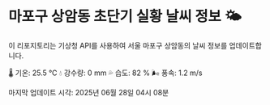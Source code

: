 
# 마포구 상암동 초단기 실황 날씨 정보 🌤️

이 리포지토리는 기상청 API를 사용하여 서울 마포구 상암동의 날씨 정보를 업데이트합니다. 

🌡️ 기온: 25.5 ℃
💧 강수량: 0 mm
💦 습도: 82 %
🌬️ 풍속: 1.2 m/s

마지막 업데이트 시각: 2025년 06월 28일 04시 08분    
